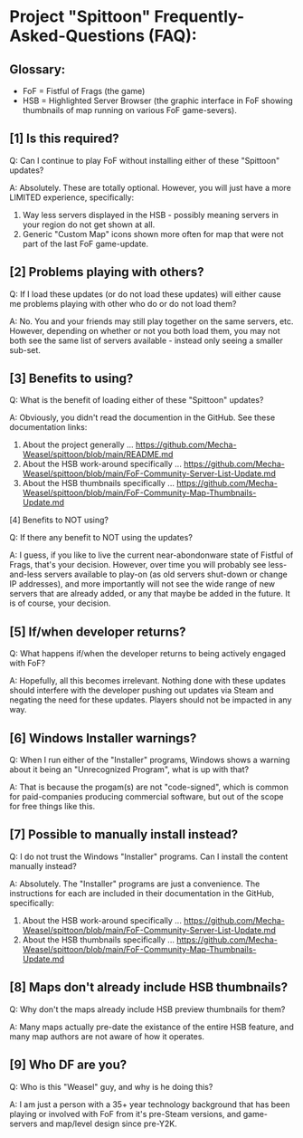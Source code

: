Project "Spittoon" Frequently-Asked-Questions (FAQ):
===================================================

Glossary:
--------
* FoF = Fistful of Frags (the game)
* HSB = Highlighted Server Browser (the graphic interface in FoF showing thumbnails of map running on various FoF game-severs).

[1] Is this required?
--------------------
Q: Can I continue to play FoF without installing either of these "Spittoon" updates?

A: Absolutely.  These are totally optional.  However, you will just have a more LIMITED experience, specifically:
1) Way less servers displayed in the HSB - possibly meaning servers in your region do not get shown at all.
2) Generic "Custom Map" icons shown more often for map that were not part of the last FoF game-update.

[2] Problems playing with others?
--------------------------------
Q: If I load these updates (or do not load these updates) will either cause me problems playing with other who do or do not load them?

A: No.  You and your friends may still play together on the same servers, etc.  However, depending on whether or not you both load them, you may not both see the same list of servers available - instead only seeing a smaller sub-set.

[3] Benefits to using?
---------------------
Q: What is the benefit of loading either of these "Spittoon" updates?

A: Obviously, you didn't read the documention in the GitHub.  See these documentation links:
1) About the project generally ... https://github.com/Mecha-Weasel/spittoon/blob/main/README.md
2) About the HSB work-around specifically ... https://github.com/Mecha-Weasel/spittoon/blob/main/FoF-Community-Server-List-Update.md
3) About the HSB thumbnails specifically ... https://github.com/Mecha-Weasel/spittoon/blob/main/FoF-Community-Map-Thumbnails-Update.md

[4] Benefits to NOT using?

Q: If there any benefit to NOT using the updates?

A: I guess, if you like to live the current near-abondonware state of Fistful of Frags, that's your decision.  However, over time you will probably see less-and-less servers available to play-on (as old servers shut-down or change IP addresses), and more importantly will not see the wide range of new servers that are already added, or any that maybe be added in the future.  It is of course, your decision.

[5] If/when developer returns?
-----------------------------
Q: What happens if/when the developer returns to being actively engaged with FoF?

A: Hopefully, all this becomes irrelevant.  Nothing done with these updates should interfere with the developer pushing out updates via Steam and negating the need for these updates.  Players should not be impacted in any way.

[6] Windows Installer warnings?
------------------------------
Q: When I run either of the "Installer" programs, Windows shows a warning about it being an "Unrecognized Program", what is up with that?

A: That is because the progam(s) are not "code-signed", which is common for paid-companies producing commercial software, but out of the scope for free things like this.

[7] Possible to manually install instead?
----------------------------------------
Q: I do not trust the Windows "Installer" programs.  Can I install the content manually instead?

A: Absolutely.  The "Installer" programs are just a convenience.  The instructions for each are included in their documentation in the GitHub, specifically:
1) About the HSB work-around specifically ... https://github.com/Mecha-Weasel/spittoon/blob/main/FoF-Community-Server-List-Update.md
2) About the HSB thumbnails specifically ... https://github.com/Mecha-Weasel/spittoon/blob/main/FoF-Community-Map-Thumbnails-Update.md

[8] Maps don't already include HSB thumbnails?
---------------------------------------------
Q: Why don't the maps already include HSB preview thumbnails for them?

A: Many maps actually pre-date the existance of the entire HSB feature, and many map authors are not aware of how it operates.

[9] Who DF are you?
------------------
Q: Who is this "Weasel" guy, and why is he doing this?

A: I am just a person with a 35+ year technology background that has been playing or involved with FoF from it's pre-Steam versions, and game-servers and map/level design since pre-Y2K.
 
